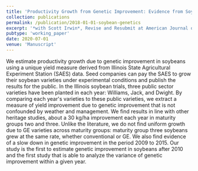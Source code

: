 ```yaml
---
title: 'Productivity Growth from Genetic Improvement: Evidence from Soybean Trial Data'
collection: publications
permalink: /publication/2018-01-01-soybean-genetics
excerpt: '*with Scott Irwin*, Revise and Resubmit at American Journal of Agricultural Economics <br/>'
pubtype: 'working_paper'
date: 2020-07-01
venue: 'Manuscript'
---
```

We estimate productivity growth due to genetic improvement in soybeans using a unique yield measure derived from Illinois State Agricultural Experiment Station (SAES) data. Seed companies can pay the SAES to grow their soybean varieties under experimental conditions and publish the results for the public. In the Illinois soybean trials, three public sector varieties have been planted in each year: Williams, Jack, and Dwight. By comparing each year's varieties to these public varieties, we extract a measure of yield improvement due to genetic improvement that is not confounded by weather and management. We find results in line with other heritage studies, about a 30 kg/ha improvement each year in maturity groups two and three. Unlike the literature, we do not find uniform growth due to GE varieties across maturity groups: maturity group three soybeans grew at the same rate, whether conventional or GE. We also find evidence of a slow down in genetic improvement in the period 2009 to 2015. Our study is the first to estimate genetic improvement in soybeans after 2010 and the first study that is able to analyze the variance of genetic improvement within a given year.